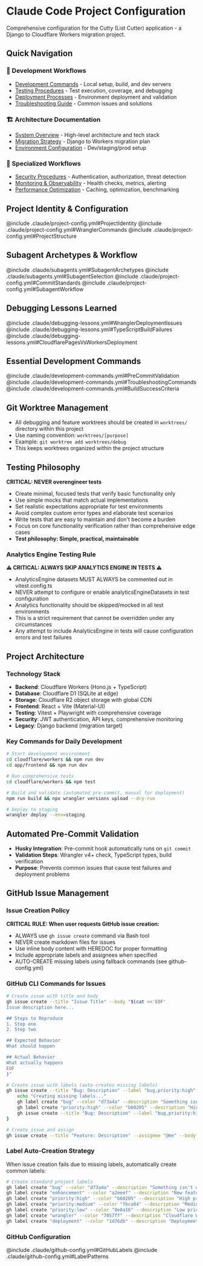 # Claude Code Project Configuration

Comprehensive configuration for the Cutty (List Cutter) application - a Django to Cloudflare Workers migration project.

## Quick Navigation

### 🚀 Development Workflows
- [Development Commands](.claude/commands/dev.md) - Local setup, build, and dev servers
- [Testing Procedures](.claude/commands/test.md) - Test execution, coverage, and debugging
- [Deployment Processes](.claude/commands/deploy.md) - Environment deployment and validation
- [Troubleshooting Guide](.claude/commands/troubleshoot.md) - Common issues and solutions

### 🏗️ Architecture Documentation
- [System Overview](.claude/architecture/overview.md) - High-level architecture and tech stack
- [Migration Strategy](.claude/architecture/migration.md) - Django to Workers migration plan
- [Environment Configuration](.claude/architecture/environments.md) - Dev/staging/prod setup

### 🔧 Specialized Workflows
- [Security Procedures](.claude/workflows/security.md) - Authentication, authorization, threat detection
- [Monitoring & Observability](.claude/workflows/monitoring.md) - Health checks, metrics, alerting
- [Performance Optimization](.claude/workflows/performance.md) - Caching, optimization, benchmarking

## Project Identity & Configuration
@include .claude/project-config.yml#ProjectIdentity
@include .claude/project-config.yml#WranglerCommands
@include .claude/project-config.yml#ProjectStructure

## Subagent Archetypes & Workflow
@include .claude/subagents.yml#SubagentArchetypes
@include .claude/subagents.yml#SubagentSelection
@include .claude/project-config.yml#CommitStandards
@include .claude/project-config.yml#SubagentWorkflow

## Debugging Lessons Learned
@include .claude/debugging-lessons.yml#WranglerDeploymentIssues
@include .claude/debugging-lessons.yml#TypeScriptBuildFailures
@include .claude/debugging-lessons.yml#CloudflarePagesVsWorkersDeployment

## Essential Development Commands
@include .claude/development-commands.yml#PreCommitValidation
@include .claude/development-commands.yml#TroubleshootingCommands
@include .claude/development-commands.yml#BuildSuccessCriteria

## Git Worktree Management
- All debugging and feature worktrees should be created in `worktrees/` directory within this project
- Use naming convention: `worktrees/[purpose]`
- Example: `git worktree add worktrees/debug`
- This keeps worktrees organized within the project structure

## Testing Philosophy
**CRITICAL: NEVER overengineer tests**
- Create minimal, focused tests that verify basic functionality only
- Use simple mocks that match actual implementations  
- Set realistic expectations appropriate for test environments
- Avoid complex custom error types and elaborate test scenarios
- Write tests that are easy to maintain and don't become a burden
- Focus on core functionality verification rather than comprehensive edge cases
- **Test philosophy: Simple, practical, maintainable**

### Analytics Engine Testing Rule
**⚠️ CRITICAL: ALWAYS SKIP ANALYTICS ENGINE IN TESTS ⚠️**
- AnalyticsEngine datasets MUST ALWAYS be commented out in vitest.config.ts
- NEVER attempt to configure or enable analyticsEngineDatasets in test configuration
- Analytics functionality should be skipped/mocked in all test environments
- This is a strict requirement that cannot be overridden under any circumstances
- Any attempt to include AnalyticsEngine in tests will cause configuration errors and test failures

## Project Architecture

### Technology Stack
- **Backend**: Cloudflare Workers (Hono.js + TypeScript)
- **Database**: Cloudflare D1 (SQLite at edge)
- **Storage**: Cloudflare R2 object storage with global CDN
- **Frontend**: React + Vite (Material-UI)
- **Testing**: Vitest + Playwright with comprehensive coverage
- **Security**: JWT authentication, API keys, comprehensive monitoring
- **Legacy**: Django backend (migration target)

### Key Commands for Daily Development

```bash
# Start development environment
cd cloudflare/workers && npm run dev
cd app/frontend && npm run dev

# Run comprehensive tests
cd cloudflare/workers && npm test

# Build and validate (automated pre-commit, manual for deployment)
npm run build && npx wrangler versions upload --dry-run

# Deploy to staging
wrangler deploy --env=staging
```

## Automated Pre-Commit Validation
- **Husky Integration**: Pre-commit hook automatically runs on `git commit`
- **Validation Steps**: Wrangler v4+ check, TypeScript types, build verification
- **Purpose**: Prevents common issues that cause test failures and deployment problems

## GitHub Issue Management

### Issue Creation Policy
**CRITICAL RULE: When user requests GitHub issue creation:**
- ALWAYS use `gh issue create` command via Bash tool
- NEVER create markdown files for issues
- Use inline body content with HEREDOC for proper formatting
- Include appropriate labels and assignees when specified
- AUTO-CREATE missing labels using fallback commands (see github-config.yml)

### GitHub CLI Commands for Issues
```bash
# Create issue with title and body
gh issue create --title "Issue Title" --body "$(cat <<'EOF'
Issue description here...

## Steps to Reproduce
1. Step one
2. Step two

## Expected Behavior
What should happen

## Actual Behavior  
What actually happens
EOF
)"

# Create issue with labels (auto-creates missing labels)
gh issue create --title "Bug: Description" --label "bug,priority:high" --body "Description" || {
    echo "Creating missing labels..."
    gh label create "bug" --color "d73a4a" --description "Something isn't working" || true
    gh label create "priority:high" --color "b60205" --description "High priority item" || true
    gh issue create --title "Bug: Description" --label "bug,priority:high" --body "Description"
}

# Create issue and assign
gh issue create --title "Feature: Description" --assignee "@me" --body "Description"
```

### Label Auto-Creation Strategy
When issue creation fails due to missing labels, automatically create common labels:
```bash
# Create standard project labels
gh label create "bug" --color "d73a4a" --description "Something isn't working"
gh label create "enhancement" --color "a2eeef" --description "New feature or request"
gh label create "priority:high" --color "b60205" --description "High priority"
gh label create "priority:medium" --color "fbca04" --description "Medium priority"  
gh label create "priority:low" --color "0e8a16" --description "Low priority"
gh label create "wrangler" --color "7057ff" --description "Cloudflare Wrangler related"
gh label create "deployment" --color "1d76db" --description "Deployment related"
```

### GitHub Configuration
@include .claude/github-config.yml#GitHubLabels
@include .claude/github-config.yml#LabelPatterns
